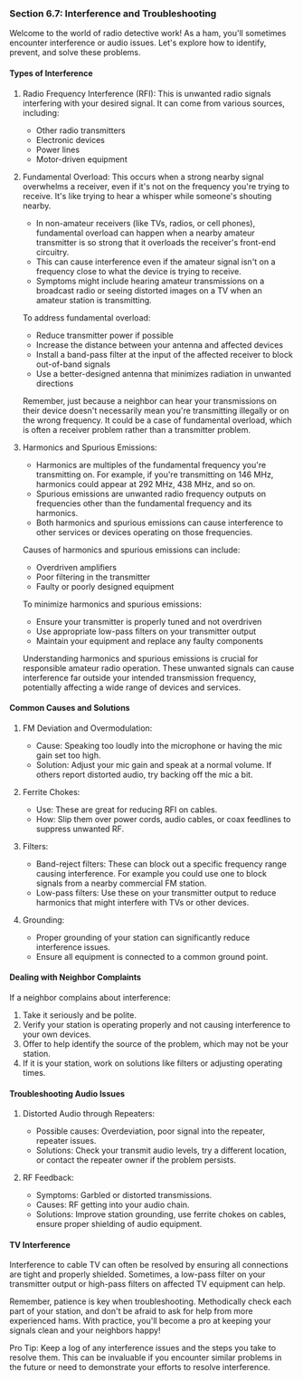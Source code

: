 
### Section 6.7: Interference and Troubleshooting

Welcome to the world of radio detective work! As a ham, you'll sometimes encounter interference or audio issues. Let's explore how to identify, prevent, and solve these problems.

#### Types of Interference

1. Radio Frequency Interference (RFI): This is unwanted radio signals interfering with your desired signal. It can come from various sources, including:
   - Other radio transmitters
   - Electronic devices
   - Power lines
   - Motor-driven equipment

2. Fundamental Overload: 
   This occurs when a strong nearby signal overwhelms a receiver, even if it's not on the frequency you're trying to receive. It's like trying to hear a whisper while someone's shouting nearby.

   - In non-amateur receivers (like TVs, radios, or cell phones), fundamental overload can happen when a nearby amateur transmitter is so strong that it overloads the receiver's front-end circuitry.
   - This can cause interference even if the amateur signal isn't on a frequency close to what the device is trying to receive.
   - Symptoms might include hearing amateur transmissions on a broadcast radio or seeing distorted images on a TV when an amateur station is transmitting.

   To address fundamental overload:
   - Reduce transmitter power if possible
   - Increase the distance between your antenna and affected devices
   - Install a band-pass filter at the input of the affected receiver to block out-of-band signals
   - Use a better-designed antenna that minimizes radiation in unwanted directions

   Remember, just because a neighbor can hear your transmissions on their device doesn't necessarily mean you're transmitting illegally or on the wrong frequency. It could be a case of fundamental overload, which is often a receiver problem rather than a transmitter problem.

1. Harmonics and Spurious Emissions:
   - Harmonics are multiples of the fundamental frequency you're transmitting on. For example, if you're transmitting on 146 MHz, harmonics could appear at 292 MHz, 438 MHz, and so on.
   - Spurious emissions are unwanted radio frequency outputs on frequencies other than the fundamental frequency and its harmonics.
   - Both harmonics and spurious emissions can cause interference to other services or devices operating on those frequencies.

   Causes of harmonics and spurious emissions can include:
   - Overdriven amplifiers
   - Poor filtering in the transmitter
   - Faulty or poorly designed equipment

   To minimize harmonics and spurious emissions:
   - Ensure your transmitter is properly tuned and not overdriven
   - Use appropriate low-pass filters on your transmitter output
   - Maintain your equipment and replace any faulty components

   Understanding harmonics and spurious emissions is crucial for responsible amateur radio operation. These unwanted signals can cause interference far outside your intended transmission frequency, potentially affecting a wide range of devices and services.


#### Common Causes and Solutions

1. FM Deviation and Overmodulation: 
   - Cause: Speaking too loudly into the microphone or having the mic gain set too high.
   - Solution: Adjust your mic gain and speak at a normal volume. If others report distorted audio, try backing off the mic a bit.

2. Ferrite Chokes:
   - Use: These are great for reducing RFI on cables.
   - How: Slip them over power cords, audio cables, or coax feedlines to suppress unwanted RF.

3. Filters:
   - Band-reject filters: These can block out a specific frequency range causing interference. For example you could use one to block signals from a nearby commercial FM station.
   - Low-pass filters: Use these on your transmitter output to reduce harmonics that might interfere with TVs or other devices.

4. Grounding:
   - Proper grounding of your station can significantly reduce interference issues.
   - Ensure all equipment is connected to a common ground point.

#### Dealing with Neighbor Complaints

If a neighbor complains about interference:

1. Take it seriously and be polite.
2. Verify your station is operating properly and not causing interference to your own devices.
3. Offer to help identify the source of the problem, which may not be your station.
4. If it is your station, work on solutions like filters or adjusting operating times.

#### Troubleshooting Audio Issues

1. Distorted Audio through Repeaters:
   - Possible causes: Overdeviation, poor signal into the repeater, repeater issues.
   - Solutions: Check your transmit audio levels, try a different location, or contact the repeater owner if the problem persists.

2. RF Feedback:
   - Symptoms: Garbled or distorted transmissions.
   - Causes: RF getting into your audio chain.
   - Solutions: Improve station grounding, use ferrite chokes on cables, ensure proper shielding of audio equipment.

#### TV Interference

Interference to cable TV can often be resolved by ensuring all connections are tight and properly shielded. Sometimes, a low-pass filter on your transmitter output or high-pass filters on affected TV equipment can help.

Remember, patience is key when troubleshooting. Methodically check each part of your station, and don't be afraid to ask for help from more experienced hams. With practice, you'll become a pro at keeping your signals clean and your neighbors happy!

Pro Tip: Keep a log of any interference issues and the steps you take to resolve them. This can be invaluable if you encounter similar problems in the future or need to demonstrate your efforts to resolve interference.